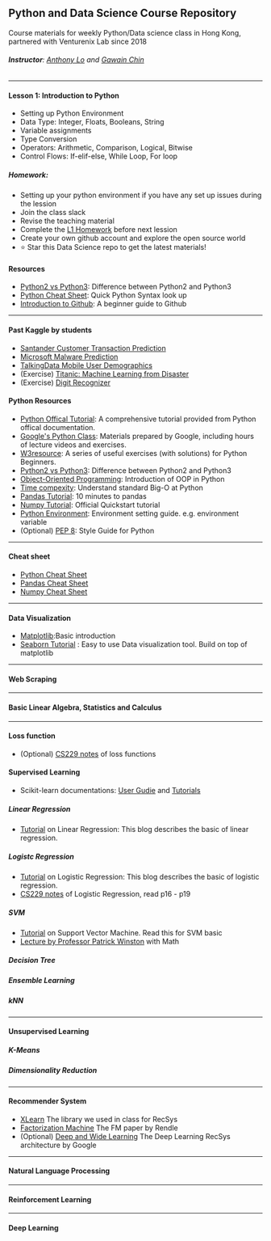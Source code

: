 ## Python and Data Science Course Repository
Course materials for weekly Python/Data science class in Hong Kong, partnered with Venturenix Lab since 2018

######  **Instructor**: [Anthony Lo](https://www.linkedin.com/in/anthony-lo-ab2b9253) and [Gawain Chin](https://www.linkedin.com/in/gawainchin/)
---
#### Lesson 1: Introduction to Python


- Setting up Python Environment
- Data Type: Integer, Floats, Booleans, String
- Variable assignments
- Type Conversion
- Operators: Arithmetic, Comparison, Logical, Bitwise
- Control Flows: If-elif-else, While Loop, For loop

##### Homework:

- Setting up your python environment if you have any set up issues during the lession
- Join the class slack 
- Revise the teaching material
- Complete the [L1 Homework](/homework/L1_homework.md) before next lession
- Create your own github account and explore the open source world
- :star: Star this Data Science repo to get the latest materials! 
  
#### Resources

- [Python2 vs Python3](https://www.geeksforgeeks.org/important-differences-between-python-2-x-and-python-3-x-with-examples/):  Difference between Python2  and Python3
- [Python Cheat Sheet](https://perso.limsi.fr/pointal/_media/python:cours:mementopython3-english.pdf): Quick Python Syntax look up
- [Introduction to Github](https://guides.github.com/activities/hello-world/): A beginner guide to Github



--- 

#### Past Kaggle by students
- [Santander Customer Transaction Prediction](https://www.kaggle.com/c/santander-customer-transaction-prediction)
- [Microsoft Malware Prediction](https://www.kaggle.com/c/microsoft-malware-prediction)
- [TalkingData Mobile User Demographics](https://www.kaggle.com/c/talkingdata-mobile-user-demographics)
- (Exercise) [Titanic: Machine Learning from Disaster](https://www.kaggle.com/c/titanic)
- (Exercise) [Digit Recognizer](https://www.kaggle.com/c/digit-recognizer)

#### Python Resources
- [Python Offical Tutorial](https://docs.python.org/3/tutorial/): A comprehensive tutorial provided from Python offical documentation.
- [Google's Python Class](): Materials prepared by Google, including hours of lecture videos and exercises.
- [W3resource](https://www.w3resource.com/python-exercises/): A series of useful exercises (with solutions) for Python Beginners.
- [Python2 vs Python3](https://www.geeksforgeeks.org/important-differences-between-python-2-x-and-python-3-x-with-examples/):  Difference between Python2  and Python3
- [Object-Oriented Programming](): Introduction of OOP in Python
- [Time compexity](https://wiki.python.org/moin/TimeComplexity): Understand standard Big-O at Python
- [Pandas Tutorial](https://pandas.pydata.org/pandas-docs/stable/getting_started/10min.html): 10 minutes to pandas
- [Numpy Tutorial](https://docs.scipy.org/doc/numpy/user/quickstart.html): Official Quickstart tutorial
- [Python Environment](https://www.tutorialspoint.com/python/python_environment): Environment setting guide. e.g. environment variable
- (Optional) [PEP 8](https://www.python.org/dev/peps/pep-0008/): Style Guide for Python
---
#### Cheat sheet
- [Python Cheat Sheet](https://perso.limsi.fr/pointal/_media/python:cours:mementopython3-english.pdf)
- [Pandas Cheat Sheet](https://pandas.pydata.org/Pandas_Cheat_Sheet.pdf)
- [Numpy Cheat Sheet](https://s3.amazonaws.com/assets.datacamp.com/blog_assets/Numpy_Python_Cheat_Sheet.pdf)

---
#### Data Visualization
- [Matplotlib](https://matplotlib.org/3.1.1/tutorials/introductory/usage.html#sphx-glr-tutorials-introductory-usage-py):Basic introduction
- [Seaborn Tutorial](https://seaborn.pydata.org/tutorial.html) : Easy to use Data visualization tool. Build on top of matplotlib
---
#### Web Scraping
---
#### Basic Linear Algebra, Statistics and Calculus
---
#### Loss function
- (Optional) [CS229 notes](http://cs229.stanford.edu/extra-notes/loss-functions.pdf) of loss functions
#### Supervised Learning
- Scikit-learn documentations: [User Gudie](https://scikit-learn.org/stable/user_guide.html) and [Tutorials](https://scikit-learn.org/stable/tutorial/index.html)
##### Linear Regression
- [Tutorial](https://ml-cheatsheet.readthedocs.io/en/latest/linear_regression.html) on Linear Regression: This blog describes the basic of linear regression.

##### Logistc Regression
- [Tutorial](https://ml-cheatsheet.readthedocs.io/en/latest/logistic_regression.html) on Logistic Regression: This blog describes the basic of logistic regression.
- [CS229 notes](http://cs229.stanford.edu/notes/cs229-notes1.pdf) of Logistic Regression, read p16 - p19
##### SVM
- [Tutorial](https://blog.statsbot.co/support-vector-machines-tutorial-c1618e635e93) on Support Vector Machine. Read this for SVM basic
- [Lecture by Professor Patrick Winston](https://ocw.mit.edu/courses/electrical-engineering-and-computer-science/6-034-artificial-intelligence-fall-2010/lecture-videos/lecture-16-learning-support-vector-machines/) with Math
##### Decision Tree

##### Ensemble Learning

##### kNN

---
#### Unsupervised Learning

##### K-Means

##### Dimensionality Reduction
---
#### Recommender System
- [XLearn](https://xlearn-doc.readthedocs.io/en/latest/python_api/index.html) The library we used in class for RecSys
- [Factorization Machine](https://www.csie.ntu.edu.tw/~b97053/paper/Rendle2010FM.pdf) The FM paper by Rendle
- (Optional) [Deep and Wide Learning]() The Deep Learning RecSys architecture by Google
---
#### Natural Language Processing
---
#### Reinforcement Learning
---
#### Deep Learning


